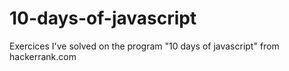 # 10-days-of-javascript
Exercices I've solved on the program "10 days of javascript" from hackerrank.com
